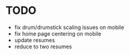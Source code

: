 # TODO

- fix drum/drumstick scaling issues on mobile
- fix home page centering on mobile
- update resumes
- reduce to two resumes
